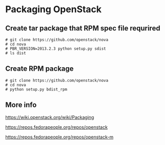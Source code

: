 # Packaging OpenStack

## Create tar package that RPM spec file requrired

    # git clone https://github.com/openstack/nova
    # cd nova
    # PBR_VERSION=2013.2.3 python setup.py sdist
    # ls dist

## Create RPM package

    # git clone https://github.com/openstack/nova
    # cd nova
    # python setup.py bdist_rpm

## More info

<https://wiki.openstack.org/wiki/Packaging>

<https://repos.fedorapeople.org/repos/openstack>

<https://repos.fedorapeople.org/repos/openstack-m>
